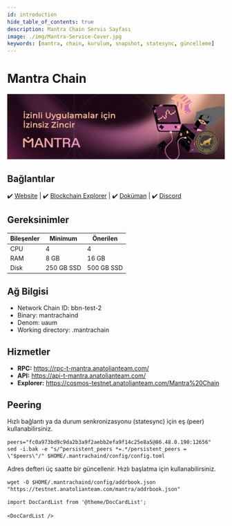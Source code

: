 ```yaml
---
id: introduction
hide_table_of_contents: true
description: Mantra Chain Servis Sayfası
image: ./img/Mantra-Service-Cover.jpg
keywords: [mantra, chain, kurulum, snapshot, statesync, güncelleme]
---
```

# Mantra Chain

![Mantra Chain](./img/Mantra-Service.jpg)

## Bağlantılar
 ✔️ [Website](https://www.mantrachain.io/) |
 ✔️ [Blockchain Explorer](https://cosmos-testnet.anatolianteam.com/Mantra) |
 ✔️ [Doküman](https://docs.mantrachain.io/) |
 ✔️ [Discord](https://discord.gg/nthADXJHKM)

## Gereksinimler

| Bileşenler| Minimum | **Önerilen** |
| ------------ | ------------ | ------------ |
| CPU |	4 | 4 |
| RAM	| 8 GB | 16 GB |
| Disk	| 250 GB SSD | 500 GB SSD |

## Ağ Bilgisi 

* Network Chain ID: bbn-test-2
* Binary: mantrachaind
* Denom: uaum
* Working directory: .mantrachain

## Hizmetler
* **RPC:** https://rpc-t-mantra.anatolianteam.com/
* **API:** https://api-t-mantra.anatolianteam.com/
* **Explorer:** https://cosmos-testnet.anatolianteam.com/Mantra%20Chain

## Peering
Hızlı bağlantı ya da durum senkronizasyonu (statesync) için eş (peer) kullanabilirsiniz.
```shell
peers="fc0a973bd9c9da2b3a9f2aebb2efa9f14c25e8a5@86.48.0.190:12656"
sed -i.bak -e "s/^persistent_peers *=.*/persistent_peers = \"$peers\"/" $HOME/.mantrachaind/config/config.toml
```
Adres defteri üç saatte bir güncellenir. Hızlı başlatma için kullanabilirsiniz.
```shell
wget -O $HOME/.mantrachaind/config/addrbook.json "https://testnet.anatolianteam.com/mantra/addrbook.json"
```

```mdx-code-block
import DocCardList from '@theme/DocCardList';

<DocCardList />
```
